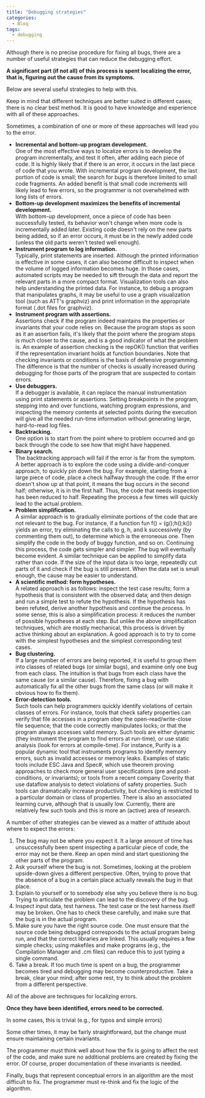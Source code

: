 ```yaml
---
title: "Debugging strategies"
categories:
  - Blog
tags:
  - debugging
---
```


Although there is no precise procedure for fixing all bugs, there are a number of useful strategies that can reduce the debugging effort. 

<b>A significant part (if not all) of this process is spent localizing the error, that is, figuring out the cause from its symptoms.</b>

Below are several useful strategies to help with this.

Keep in mind that different techniques are better suited in different cases; there is no clear best method. It is good to have knowledge and experience with all of these approaches.

Sometimes, a combination of one or more of these approaches will lead you to the error. 

<ul>
<li><b>Incremental and bottom-up program development.</b><br> One of the most effective ways to localize errors is to develop the program incrementally, and test it often, after adding each piece of code. It is highly likely that if there is an error, it occurs in the last piece of code that you wrote. With incremental program development, the last portion of code is small; the search for bugs is therefore limited to small code fragments. An added benefit is that small code increments will likely lead to few errors, so the programmer is not overwhelmed with long lists of errors. </li>

<li><b>Bottom-up development maximizes the benefits of incremental development.</b><br> With bottom-up development, once a piece of code has been successfully tested, its behavior won't change when more code is incrementally added later. Existing code doesn't rely on the new parts being added, so if an error occurs, it must be in the newly added code (unless the old parts weren't tested well enough).</li>

<li><b>Instrument program to log information.</b><br> Typically, print statements are inserted. Although the printed information is effective in some cases, it can also become difficult to inspect when the volume of logged information becomes huge. In those cases, automated scripts may be needed to sift through the data and report the relevant parts in a more compact format. Visualization tools can also help understanding the printed data. For instance, to debug a program that manipulates graphs, it may be useful to use a graph visualization tool (such as ATT's graphviz) and print information in the appropriate format (.dot files for graphviz). </li>

<li><b>Instrument program with assertions.</b><br> Assertions check if the program indeed maintains the properties or invariants that your code relies on. Because the program stops as soon as it an assertion fails, it's likely that the point where the program stops is much closer to the cause, and is a good indicator of what the problem is. An example of assertion checking is the repOK() function that verifies if the representation invariant holds at function boundaries. Note that checking invariants or conditions is the basis of defensive programming. The difference is that the number of checks is usually increased during debugging for those parts of the program that are suspected to contain errors. </li>

<li><b>Use debuggers.</b><br> If a debugger is available, it can replace the manual instrumentation using print statements or assertions. Setting breakpoints in the program, stepping into and over functions, watching program expressions, and inspecting the memory contents at selected points during the execution will give all  the needed run-time information without generating large, hard-to-read log files.</li>

<li><b>Backtracking.</b><br> One option is to start from the point where to problem occurred and go back through the code to see how that might have happened.</li> 

<li><b>Binary search.</b><br> The backtracking approach will fail if the error is far from the symptom. A better approach is to explore the code using a divide-and-conquer approach, to quickly pin down the bug. For example, starting from a large piece of code, place a check halfway through the code. If the error doesn't show up at that point, it means the bug occurs in the second half; otherwise, it is in the first half. Thus, the code that needs inspection has been reduced to half. Repeating the process a few times will quickly lead to the actual problem. </li>
 
<li><b>Problem simplification.</b><br> A similar approach is to gradually eliminate portions of the code that are not relevant to the bug. For instance, if a function fun f() = (g();h();k()) yields an error, try eliminating the calls to g, h, and k successively (by commenting them out), to determine which is the erroneous one. Then simplify the code in the body of buggy function, and so on. Continuing this process, the code gets simpler and simpler. The bug will eventually become evident. A similar technique can be applied to simplify data rather than code. If the size of the input data is too large, repeatedly cut parts of it and check if the bug is still present. When the data set is small enough, the cause may be easier to understand.</li>

<li><b>A scientific method: form hypotheses.</b><br> A related approach is as follows: inspect the test case results; form a hypothesis that is consistent with the observed data; and then design and run a simple test to refute the hypothesis. If the hypothesis has been refuted, derive another hypothesis and continue the process. In some sense, this is also a simplification process: it reduces the number of possible hypotheses at each step. But unlike the above simplification techniques, which are mostly mechanical, this process is driven by active thinking about an explanation. A good approach is to try to come with the simplest hypotheses and the simplest corresponding test cases.</li> 
    
<li><b>Bug clustering.</b><br> If a large number of errors are being reported, it is useful to group them into classes of related bugs (or similar bugs), and examine only one bug from each class. The intuition is that bugs from each class have the same cause (or a similar cause). Therefore, fixing a bug with automatically fix all the other bugs from the same class (or will make it obvious how to fix them).</li>

<li><b>Error-detection tools.</b><br> Such tools can help programmers quickly identify violations of certain classes of errors. For instance, tools that check safety properties can verify that file accesses in a program obey the open-read/write-close file sequence; that the code correctly manipulates locks; or that the program always accesses valid memory. Such tools are either dynamic (they instrument the program to find errors at run-time), or use static analysis (look for errors at compile-time). For instance, Purify is a popular dynamic tool that instruments programs to identify memory errors, such as invalid accesses or memory leaks. Examples of static tools include ESC Java and Spec#, which use theorem proving approaches to check more general user specifications (pre and post-conditions, or invariants); or tools from a recent company Coverity that use dataflow analysis to detect violations of safety properties. Such tools can dramatically increase productivity, but checking  is restricted to a particular domain or class of properties. There is also an associated learning curve, although that is usually low. Currently, there are relatively few such tools and this is more an (active) area of research.</li>

</ul>

A number of other strategies can be viewed as a matter of attitude about where to expect the errors:

<ol>

<li>The bug may not be where you expect it. It a large amount of time has unsuccessfully been spent inspecting a particular piece of code, the error may not be there. Keep an open mind and start questioning the other parts of the program.</li>

<li>Ask yourself where the bug is not. Sometimes, looking at the problem upside-down gives a different perspective. Often, trying to prove that the absence of a bug in a certain place actually reveals the bug in that place.</li>

<li>Explain to yourself or to somebody else why you believe there is no bug. Trying to articulate the problem can lead to the discovery of the bug.</li>

<li>Inspect input data, test harness. The test case or the test harness itself may be broken. One has to check these carefully, and make sure that the bug is in the actual program.</li>

 <li>Make sure you have the right source code. One must ensure that the source code being debugged corresponds to the actual program being run, and that the correct libraries are linked. This usually requires a few simple checks; using makefiles and make programs (e.g., the Compilation Manager and .cm files) can reduce this to just typing a single command.</li>

<li>Take a break. If too much time is spent on a bug, the programmer becomes tired and debugging may become counterproductive. Take a break, clear your mind; after some rest, try to think about the problem from a different perspective.</li>

</ol>

All of the above are techniques for localizing errors.

<b>Once they have been identified, errors need to be corrected. </b>

In some cases, this is trivial (e.g., for typos and simple errors)

Some other times, it may be fairly straightforward, but the change must ensure maintaining certain invariants. 
 
The programmer must think well about how the fix is going to affect the rest of the code, and make sure no additional problems are created by fixing the error. Of course, proper documentation of these invariants is needed.

Finally, bugs that represent conceptual errors in an algorithm are the most difficult to fix. The programmer must re-think and fix the logic of the algorithm.